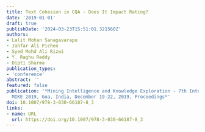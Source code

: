 ```yaml
---
title: Text Cohesion in CQA - Does It Impact Rating?
date: '2019-01-01'
draft: true
publishDate: '2024-03-23T15:51:01.321560Z'
authors:
- Lalit Mohan Sanagavarapu
- Jahfar Ali Pichen
- Syed Mohd Ali Rizwi
- Y. Raghu Reddy
- Dipti Sharma
publication_types:
- 'conference'
abstract: ''
featured: false
publication: '*Mining Intelligence and Knowledge Exploration - 7th International Conference,
  MIKE 2019, Goa, India, December 19-22, 2019, Proceedings*'
doi: 10.1007/978-3-030-66187-8_3
links:
- name: URL
  url: https://doi.org/10.1007/978-3-030-66187-8_3
---
```


